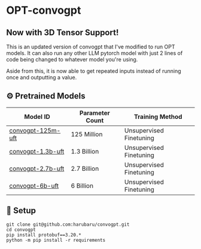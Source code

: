# OPT-convogpt
## Now with 3D Tensor Support!
This is an updated version of convogpt that I've modified to run OPT models. It can also run any other LLM pytorch model with just 2 lines of code being changed to whatever model you're using.

Aside from this, it is now able to get repeated inputs instead of running once and outputting a value.

## ⚙️ Pretrained Models
| Model ID   | Parameter Count | Training Method |
|------------|-----------------|-----------------|
| [convogpt-125m-uft](https://huggingface.co/hakurei/convogpt/tree/main/125m-uft) | 125 Million | Unsupervised Finetuning |
| [convogpt-1.3b-uft](https://huggingface.co/hakurei/convogpt/tree/main/1.3b-uft) | 1.3 Billion | Unsupervised Finetuning |
| [convogpt-2.7b-uft](https://huggingface.co/hakurei/convogpt/tree/main/2.7b-uft) | 2.7 Billion | Unsupervised Finetuning |
| [convogpt-6b-uft](https://huggingface.co/hakurei/convogpt/tree/main/6b-uft)     | 6 Billion   | Unsupervised Finetuning |

## 🔑 Setup

```shell
git clone git@github.com:harubaru/convogpt.git
cd convogpt
pip install protobuf==3.20.*
python -m pip install -r requirements
```

